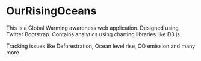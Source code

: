# OurRisingOceans

This is a Global Warming awareness web application. 
Designed using Twitter Bootstrap. Contains analytics using charting libraries like D3.js.

Tracking issues like Deforestration, Ocean level rise, CO emission and many more. 
